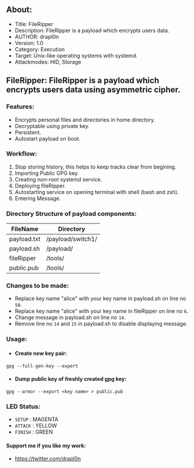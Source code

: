 ## About:
* Title: FileRipper
* Description: FileRipper is a payload which encrypts users data.
* AUTHOR: drapl0n
* Version: 1.0
* Category: Execution
* Target: Unix-like operating systems with systemd.
* Attackmodes: HID, Storage

## FileRipper: FileRipper is a payload which encrypts users data using asymmetric cipher.

### Features:
* Encrypts personal files and directories in home directory.
* Decryptable using private key.
* Persistent.
* Autostart payload on boot.

### Workflow:
1. Stop storing history, this helps to keep tracks clear from begining.
2. Importing Public GPG key.
3. Creating non-root systemd service.
4. Deploying fileRipper.
5. Autostarting service on opening terminal with shell (bash and zsh).
6. Entering Message. 

### Directory Structure of payload components:
| FileName       | Directory                     |
| -------------- | ----------------------------- |
| payload.txt    | /payload/switch1/             |
| payload.sh     | /payload/                     |
| fileRipper     | /tools/                       |
| public.pub     | /tools/                       |

### Changes to be made:
* Replace key name "alice" with your key name in payload.sh on line no ```50```.
* Replace key name "alice" with your key name in fileRipper on line no ```6```.
* Change message in payload.sh on line no ```14```.
* Remove line no ```14``` and ```15``` in payload.sh to disable displaying message.

### Usage:
* #### Create new key pair: 
 ```gpg --full-gen-key --expert```
* #### Dump public key of freshly created gpg key: 
 ```gpg --armor --export <key name> > public.pub``` 

### LED Status:
* `SETUP`   : MAGENTA
* `ATTACK`  : YELLOW
* `FINISH`  : GREEN

#### Support me if you like my work:
* https://twitter.com/drapl0n 

